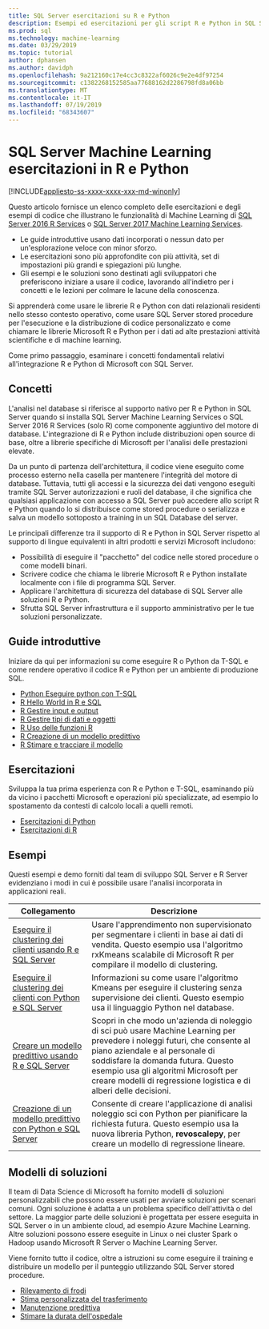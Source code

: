 ```yaml
---
title: SQL Server esercitazioni su R e Python
description: Esempi ed esercitazioni per gli script R e Python in SQL Server Machine Learning Services.
ms.prod: sql
ms.technology: machine-learning
ms.date: 03/29/2019
ms.topic: tutorial
author: dphansen
ms.author: davidph
ms.openlocfilehash: 9a212160c17e4cc3c8322af6026c9e2e4df97254
ms.sourcegitcommit: c1382268152585aa77688162d2286798fd8a06bb
ms.translationtype: MT
ms.contentlocale: it-IT
ms.lasthandoff: 07/19/2019
ms.locfileid: "68343607"
---
```

# <a name="sql-server-machine-learning-tutorials-in-r-and-python"></a>SQL Server Machine Learning esercitazioni in R e Python
[!INCLUDE[appliesto-ss-xxxx-xxxx-xxx-md-winonly](../../includes/appliesto-ss-xxxx-xxxx-xxx-md-winonly.md)]

Questo articolo fornisce un elenco completo delle esercitazioni e degli esempi di codice che illustrano le funzionalità di Machine Learning di [SQL Server 2016 R Services](../install/sql-r-services-windows-install.md) o [SQL Server 2017 Machine Learning Services](../install/sql-machine-learning-services-windows-install.md). 

+ Le guide introduttive usano dati incorporati o nessun dato per un'esplorazione veloce con minor sforzo.
+ Le esercitazioni sono più approfondite con più attività, set di impostazioni più grandi e spiegazioni più lunghe.
+ Gli esempi e le soluzioni sono destinati agli sviluppatori che preferiscono iniziare a usare il codice, lavorando all'indietro per i concetti e le lezioni per colmare le lacune della conoscenza.

Si apprenderà come usare le librerie R e Python con dati relazionali residenti nello stesso contesto operativo, come usare SQL Server stored procedure per l'esecuzione e la distribuzione di codice personalizzato e come chiamare le librerie Microsoft R e Python per i dati ad alte prestazioni attività scientifiche e di machine learning.

Come primo passaggio, esaminare i concetti fondamentali relativi all'integrazione R e Python di Microsoft con SQL Server.

## <a name="concepts"></a>Concetti

L'analisi nel database si riferisce al supporto nativo per R e Python in SQL Server quando si installa SQL Server Machine Learning Services o SQL Server 2016 R Services (solo R) come componente aggiuntivo del motore di database. L'integrazione di R e Python include distribuzioni open source di base, oltre a librerie specifiche di Microsoft per l'analisi delle prestazioni elevate.

Da un punto di partenza dell'architettura, il codice viene eseguito come processo esterno nella casella per mantenere l'integrità del motore di database. Tuttavia, tutti gli accessi e la sicurezza dei dati vengono eseguiti tramite SQL Server autorizzazioni e ruoli del database, il che significa che qualsiasi applicazione con accesso a SQL Server può accedere allo script R e Python quando lo si distribuisce come stored procedure o serializza e salva un modello sottoposto a training in un SQL Database del server.

Le principali differenze tra il supporto di R e Python in SQL Server rispetto al supporto di lingue equivalenti in altri prodotti e servizi Microsoft includono:

+ Possibilità di eseguire il "pacchetto" del codice nelle stored procedure o come modelli binari.
+ Scrivere codice che chiama le librerie Microsoft R e Python installate localmente con i file di programma SQL Server.
+ Applicare l'architettura di sicurezza del database di SQL Server alle soluzioni R e Python.
+ Sfrutta SQL Server infrastruttura e il supporto amministrativo per le tue soluzioni personalizzate.

## <a name="quickstarts"></a>Guide introduttive

Iniziare da qui per informazioni su come eseguire R o Python da T-SQL e come rendere operativo il codice R e Python per un ambiente di produzione SQL.

+ [Python Eseguire python con T-SQL](run-python-using-t-sql.md)
+ [R Hello World in R e SQL](rtsql-using-r-code-in-transact-sql-quickstart.md)
+ [R Gestire input e output](rtsql-working-with-inputs-and-outputs.md)
+ [R Gestire tipi di dati e oggetti](rtsql-r-and-sql-data-types-and-data-objects.md)
+ [R Uso delle funzioni R](rtsql-using-r-functions-with-sql-server-data.md)
+ [R Creazione di un modello predittivo](rtsql-create-a-predictive-model-r.md)
+ [R Stimare e tracciare il modello](rtsql-predict-and-plot-from-model.md)

## <a name="tutorials"></a>Esercitazioni

Sviluppa la tua prima esperienza con R e Python e T-SQL, esaminando più da vicino i pacchetti Microsoft e operazioni più specializzate, ad esempio lo spostamento da contesti di calcolo locali a quelli remoti.

+ [Esercitazioni di Python](sql-server-python-tutorials.md)
+ [Esercitazioni di R](sql-server-r-tutorials.md)

<a name ="bkmk_samples"></a>

## <a name="samples"></a>Esempi

Questi esempi e demo forniti dal team di sviluppo SQL Server e R Server evidenziano i modi in cui è possibile usare l'analisi incorporata in applicazioni reali.

| Collegamento | Descrizione | 
|------|-------------|
| [Eseguire il clustering dei clienti usando R e SQL Server](https://microsoft.github.io/sql-ml-tutorials/R/customerclustering/) | Usare l'apprendimento non supervisionato per segmentare i clienti in base ai dati di vendita. Questo esempio usa l'algoritmo rxKmeans scalabile di Microsoft R per compilare il modello di clustering. |
| [Eseguire il clustering dei clienti con Python e SQL Server](https://microsoft.github.io/sql-ml-tutorials/python/customerclustering/) | Informazioni su come usare l'algoritmo Kmeans per eseguire il clustering senza supervisione dei clienti. Questo esempio usa il linguaggio Python nel database.| SQL Server 2017 |
| [Creare un modello predittivo usando R e SQL Server](https://microsoft.github.io/sql-ml-tutorials/R/rentalprediction) | Scopri in che modo un'azienda di noleggio di sci può usare Machine Learning per prevedere i noleggi futuri, che consente al piano aziendale e al personale di soddisfare la domanda futura. Questo esempio usa gli algoritmi Microsoft per creare modelli di regressione logistica e di alberi delle decisioni. | 
| [Creazione di un modello predittivo con Python e SQL Server](https://microsoft.github.io/sql-ml-tutorials/python/rentalprediction/) | Consente di creare l'applicazione di analisi noleggio sci con Python per pianificare la richiesta futura. Questo esempio usa la nuova libreria Python, **revoscalepy**, per creare un modello di regressione lineare. | 

<a name="bkmk_solutions"></a>

## <a name="solution-templates"></a>Modelli di soluzioni

Il team di Data Science di Microsoft ha fornito modelli di soluzioni personalizzabili che possono essere usati per avviare soluzioni per scenari comuni. Ogni soluzione è adatta a un problema specifico dell'attività o del settore. La maggior parte delle soluzioni è progettata per essere eseguita in SQL Server o in un ambiente cloud, ad esempio Azure Machine Learning. Altre soluzioni possono essere eseguite in Linux o nei cluster Spark o Hadoop usando Microsoft R Server o Machine Learning Server.

Viene fornito tutto il codice, oltre a istruzioni su come eseguire il training e distribuire un modello per il punteggio utilizzando SQL Server stored procedure.

+ [Rilevamento di frodi](https://gallery.cortanaanalytics.com/Tutorial/Online-Fraud-Detection-Template-with-SQL-Server-R-Services-1)
+ [Stima personalizzata del trasferimento](https://gallery.cortanaanalytics.com/Tutorial/Customer-Churn-Prediction-Template-with-SQL-Server-R-Services-1)
+ [Manutenzione predittiva](https://gallery.cortanaanalytics.com/Tutorial/Predictive-Maintenance-Template-with-SQL-Server-R-Services-1)
+ [Stimare la durata dell'ospedale](https://gallery.cortanaintelligence.com/Solution/Predicting-Length-of-Stay-in-Hospitals-1)

